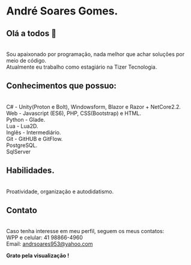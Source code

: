 # André Soares Gomes.

## Olá a todos 👋
</br>Sou apaixonado por programação, nada melhor que achar soluções por meio de código.
</br>Atualmente eu trabalho como estagiário na Tizer Tecnologia.

## Conhecimentos que possuo:
</br>C# - Unity(Proton e Bolt), Windowsform, Blazor e Razor + NetCore2.2.
</br>Web - Javascript (ES6), PHP, CSS(Bootstrap) e HTML.
</br>Python - Glade.
</br>Lua - Lua2D.
</br>Inglês - Intermediário.
</br>Git - GitHUB e GitFlow.
</br>PostgreSQL.
</br>SqlServer

## Habilidades.
</br>Proatividade, organização e autodidatismo.

## Contato
</br>Caso tenha interesse em meu perfil, seguem os meus contatos:
</br>WPP e celular: 41 98866-4960
</br>Email: andrsoares953@yahoo.com

<strong>Grato pela visualização !</strong>
